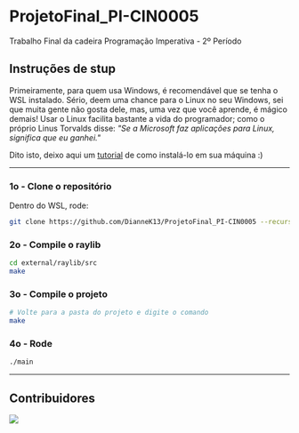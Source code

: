 # ProjetoFinal_PI-CIN0005
Trabalho Final da cadeira Programação Imperativa - 2º Período

## Instruções de stup

Primeiramente, para quem usa Windows, é recomendável que se tenha o WSL instalado. Sério, deem uma chance para o Linux no seu Windows, sei que muita gente não gosta dele, mas, uma vez que você aprende, é mágico demais! Usar o Linux facilita bastante a vida do programador; como o próprio Linus Torvalds disse: *"Se a Microsoft faz aplicações para Linux, significa que eu ganhei."*

Dito isto, deixo aqui um [tutorial](https://github.com/DianneK13/ProjetoFinal_PI-CIN0005/blob/main/Tutorial/WSL.md) de como instalá-lo em sua máquina :)

---
### 1o - Clone o repositório
Dentro do WSL, rode:
```bash
git clone https://github.com/DianneK13/ProjetoFinal_PI-CIN0005 --recursive
```
### 2o - Compile o raylib
```bash
cd external/raylib/src
make
```

### 3o - Compile o projeto
```bash
# Volte para a pasta do projeto e digite o comando
make
```

### 4o - Rode
```bash
./main
```
---
## Contribuidores

<a href="https://github.com/DianneK13/ProjetoFinal_PI-CIN0005/graphs/contributors">
  <img src="https://contrib.rocks/image?repo=DianneK13/ProjetoFinal_PI-CIN0005&max=500&columns=20&anon=1" />
</a>
